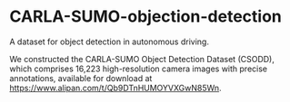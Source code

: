 # CARLA-SUMO-objection-detection
A dataset for object detection in autonomous driving.

We constructed the CARLA-SUMO Object Detection Dataset (CSODD), which comprises 16,223 high-resolution camera images with precise annotations, available for download at https://www.alipan.com/t/Qb9DTnHUMOYVXGwN85Wn.
